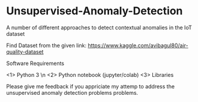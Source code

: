 # Unsupervised-Anomaly-Detection
A number of different approaches to detect contextual anomalies in the IoT dataset 

Find Dataset from the given link:
https://www.kaggle.com/avibagul80/air-quality-dataset

Software Requirements

<1> Python 3 \n
  <2> Python notebook (jupyter/colab)
  <3> Libraries


Please give me feedback if you appriciate my attemp to address the unsupervised anomaly detection problems problems.

